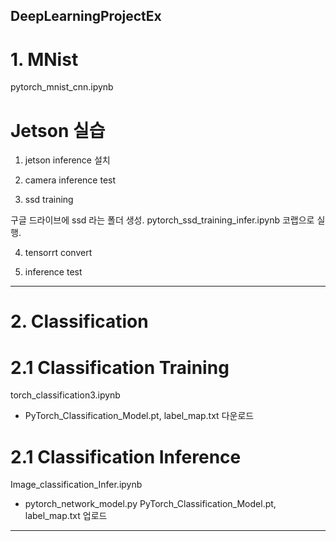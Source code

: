 ## DeepLearningProjectEx

# 1. MNist

pytorch_mnist_cnn.ipynb

# Jetson 실습

1) jetson inference 설치

2) camera inference test

3) ssd training 

구글 드라이브에 ssd 라는 폴더 생성.
pytorch_ssd_training_infer.ipynb 코랩으로 실행.

4) tensorrt convert

5) inference test




------------------------------------------
# 2. Classification

# 2.1 Classification Training 

torch_classification3.ipynb

- PyTorch_Classification_Model.pt, label_map.txt 다운로드

# 2.1 Classification Inference 

Image_classification_Infer.ipynb

- pytorch_network_model.py PyTorch_Classification_Model.pt, label_map.txt 업로드


--------------------------------------------------------------






